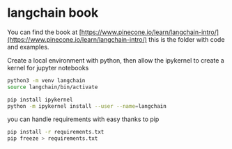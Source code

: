 # langchain book

You can find the book at [https://www.pinecone.io/learn/langchain-intro/](https://www.pinecone.io/learn/langchain-intro/) this is the folder with code and examples.

Create a local environment with python, then allow the ipykernel to create a kernel for jupyter notebooks

```bash
python3 -m venv langchain
source langchain/bin/activate

pip install ipykernel
python -m ipykernel install --user --name=langchain
```

you can handle requirements with easy thanks to pip

```bash
pip install -r requirements.txt
pip freeze > requirements.txt
```

